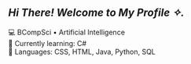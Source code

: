 ***Hi There! Welcome to My Profile ✧.***
--

💻 BCompSci • Artificial Intelligence <br>
📖 Currently learning: C# <br>
👾 Languages: CSS, HTML, Java, Python, SQL <br>

